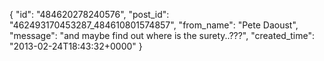  {
   "id": "484620278240576",
   "post_id": "462493170453287_484610801574857",
   "from_name": "Pete Daoust",
   "message": "and maybe find out where is the surety..???",
   "created_time": "2013-02-24T18:43:32+0000"
 }

